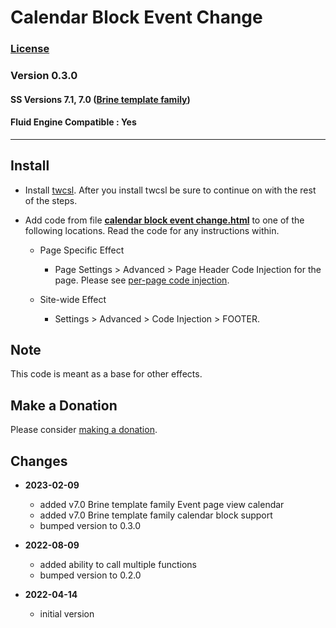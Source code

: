 # Calendar Block Event Change

### [License][1]

### Version 0.3.0

#### SS Versions 7.1, 7.0 ([Brine template family][2])

#### Fluid Engine Compatible : Yes

---

## Install

* Install [twcsl][3]. After you install twcsl be sure to continue on with the
  rest of the steps.
  
* Add code from file **[calendar block event change.html][4]** to one of the
  following locations. Read the code for any instructions within.
  
  * Page Specific Effect
  
    * Page Settings > Advanced > Page Header Code Injection for the page. Please
      see [per-page code injection][5].

  * Site-wide Effect
  
    * Settings > Advanced > Code Injection > FOOTER.
    
## Note

This code is meant as a base for other effects.

## Make a Donation

Please consider [making a donation][6].

## Changes

* **2023-02-09**

  * added v7.0 Brine template family Event page view calendar
  * added v7.0 Brine template family calendar block support
  * bumped version to 0.3.0
  
* **2022-08-09**

  * added ability to call multiple functions
  * bumped version to 0.2.0
  
* **2022-04-14**

  * initial version

[1]: https://github.com/tomsWebConsulting/twcsl/blob/main/LICENSE.txt#L1
[2]: https://support.squarespace.com/hc/en-us/articles/212512738-Brine-template-family
[3]: https://github.com/tomsWebConsulting/twcsl#install-options
[4]: calendar%20block%20event%20change.html#L1
[5]: https://support.squarespace.com/hc/en-us/articles/205815908-Using-code-injection#toc-per-page-code-injection
[6]: https://github.com/tomsWebConsulting/twcsl#make-a-donation
